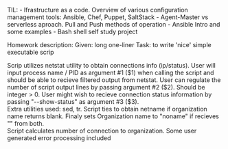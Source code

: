TIL:
	- Ifrastructure as a code. Overview of various configuration management tools: Ansible, Chef, Puppet, SaltStack
        - Agent-Master vs serverless aproach. Pull and Push methods of operation
        - Ansible Intro and some examples
        - Bash shell self study project

Homework description:
Given: long one-liner
Task: to write 'nice' simple executable scrip

Scrip utilizes netstat utility to obtain connections info (ip/status).
User will input process name / PID as argument #1 ($1) when calling the script and should be able to recieve filtered output from netstat.
User can regulate the number of script output lines by passing argument #2 ($2). Should be integer > 0.
User might wish to recieve connection status information by passing "--show-status" as argument #3 ($3).   
Extra utilities used: sed, tr.
Script ties to obtain netname if organization name returns blank. Finaly sets Organization name to "noname" if recieves "" from both.  
Script calculates number of connection to organization.
Some user generated error processing included 
